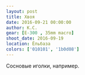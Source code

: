 ```yaml
---
layout: post
title: Хвоя
date: 2016-09-21 00:00:00
author: К.С.
gear: [E-300 , 35mm macro]
shoot_date: 2016-09-19
location: Ёльбаза
colors: ['010101', '1b0d08']
---
```


Сосновые иголки, например.
